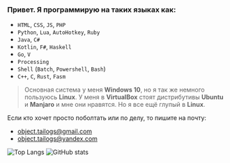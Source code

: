 ### Привет. Я программирую на таких языках как:
+ `HTML`, `CSS`,  `JS`, `PHP`
+ `Python`, `Lua`, `AutoHotkey`, `Ruby`
+ `Java`, `C#`
+ `Kotlin`, `F#`, `Haskell`
+ `Go`, `V`
+ `Processing`
+ `Shell` (`Batch`, `Powershell`, `Bash`)
+ `C++`, `C`, `Rust`, `Fasm`

> Основная система у меня **Windows 10**, но я так же немного пользуюсь **Linux**. У меня в **VirtualBox** стоят дистрибутивы **Ubuntu** и **Manjaro** и мне они нравятся. Но я все ещё глупый в **Linux**.

Если кто хочет просто поболтать или по делу, то пишите на почту:
- object.tailogs@gmail.com
- object.tailogs@yandex.com

![Top Langs](https://github-readme-stats.vercel.app/api/top-langs/?username=tailogs&theme=dracula&hide_border=true) ![GitHub stats](https://github-readme-stats.vercel.app/api?username=tailogs&show_icons=true&theme=dracula&hide_border=true) 
